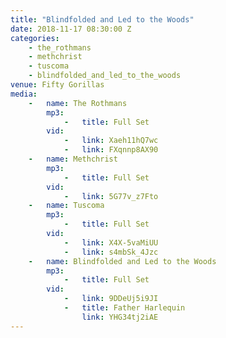 ```yaml
---
title: "Blindfolded and Led to the Woods"
date: 2018-11-17 08:30:00 Z
categories:
    - the_rothmans
    - methchrist
    - tuscoma
    - blindfolded_and_led_to_the_woods
venue: Fifty Gorillas
media:
    -   name: The Rothmans
        mp3:
            -   title: Full Set
        vid:
            -   link: Xaeh11hQ7wc
            -   link: FXqnnp8AX90
    -   name: Methchrist
        mp3:
            -   title: Full Set
        vid:
            -   link: 5G77v_z7Fto
    -   name: Tuscoma
        mp3:
            -   title: Full Set
        vid:
            -   link: X4X-5vaMiUU
            -   link: s4mbSk_4Jzc
    -   name: Blindfolded and Led to the Woods
        mp3:
            -   title: Full Set
        vid:
            -   link: 9DDeUj5i9JI
            -   title: Father Harlequin
                link: YHG34tj2iAE
---
```

